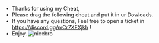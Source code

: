 - Thanks for using my Cheat,
- Please drag the following cheat and put it in ur Dowloads.
- If you have any questions, Feel free to open a ticket in https://discord.gg/mCr7XFXjkh !
- Enjoy.
![nicebro](https://github.com/user-attachments/assets/ca926da2-1820-4587-85f2-09c9732d0ab9)
